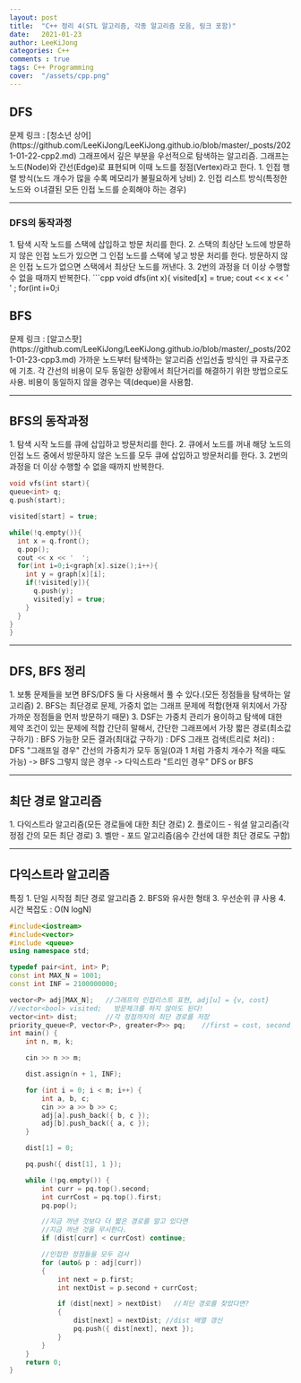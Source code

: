 ```yaml
---
layout: post
title:  "C++ 정리 4(STL 알고리즘, 각종 알고리즘 모음, 링크 포함)"
date:   2021-01-23
author: LeeKiJong
categories: C++
comments : true
tags: C++ Programming
cover:  "/assets/cpp.png"
---
```

<h2>DFS</h2>
문제 링크 : [청소년 상어](https://github.com/LeeKiJong/LeeKiJong.github.io/blob/master/_posts/2021-01-22-cpp2.md)  
그래프에서 깊은 부분을 우선적으로 탐색하는 알고리즘.  
그래프는 노드(Node)와 간선(Edge)로 표현되며 이때 노드를 정점(Vertex)라고 한다.  
1. 인접 행렬 방식(노드 개수가 많을 수록 메모리가 불필요하게 낭비)  
2. 인접 리스트 방식(특정한 노드와 ㅇ녀결된 모든 인접 노드를 순회해야 하는 경우)  
<hr>
<h3>DFS의 동작과정</h3>
1. 탐색 시작 노드를 스택에 삽입하고 방문 처리를 한다.  
2. 스택의 최상단 노드에 방문하지 않은 인접 노드가 있으면 그 인접 노드를 스택에 넣고 방문 처리를 한다. 방문하지 않은 인접 노드가 없으면 스택에서 최상단 노드를 꺼낸다.  
3. 2번의 과정을 더 이상 수행할 수 없을 때까지 반복한다.  
```cpp
void dfs(int x){
  visited[x] = true;
  cout << x << '  ' ;
  for(int i=0;i<graph[x].size();i++){
    int y = graph[x][i];
    if(!visited[y]) dfs(y);
  }
}
```
<hr>
<h2>BFS</h2>
문제 링크 : [알고스팟](https://github.com/LeeKiJong/LeeKiJong.github.io/blob/master/_posts/2021-01-23-cpp3.md)  
가까운 노드부터 탐색하는 알고리즘  
선입선출 방식인 큐 자료구조에 기초.  
각 간선의 비용이 모두 동일한 상황에서 최단거리를 해결하기 위한 방법으로도 사용.  
비용이 동일하지 않을 경우는 덱(deque)을 사용함.

<hr>
<h2>BFS의 동작과정</h2>
1. 탐색 시작 노드를 큐에 삽입하고 방문처리를 한다.  
2. 큐에서 노드를 꺼내 해당 노드의 인접 노드 중에서 방문하지 않은 노드를 모두 큐에 삽입하고 방문처리를 한다.  
3. 2번의 과정을 더 이상 수행할 수 없을 때까지 반복한다.  

```cpp
void vfs(int start){
queue<int> q;
q.push(start);

visited[start] = true;

while(!q.empty()){
  int x = q.front();
  q.pop();
  cout << x << '  ';
  for(int i=0;i<graph[x].size();i++){
    int y = graph[x][i];
    if(!visited[y]){
      q.push(y);
      visited[y] = true;
    }
  }
}
}
```
<hr>
<h2>DFS, BFS 정리</h2>
1. 보통 문제들을 보면 BFS/DFS 둘 다 사용해서 풀 수 있다.(모든 정점들을 탐색하는 알고리즘)  
2. BFS는 최단경로 문제, 가중치 없는 그래프 문제에 적합(현재 위치에서 가장 가까운 정점들을 먼저 방문하기 때문)  
3. DSF는 가중치 관리가 용이하고 탐색에 대한 제약 조건이 있는 문제에 적합  
간단히 말해서,  
간단한 그래프에서 가장 짧은 경로(최소값 구하기) : BFS  
가능한 모든 결과(최대값 구하기) : DFS  
그래프 검색(트리로 처리) : DFS  
"그래프일 경우"  
간선의 가중치가 모두 동일(0과 1 처럼 가중치 개수가 적을 때도 가능) -> BFS  
그렇지 않은 경우 -> 다익스트라  
"트리인 경우"  
DFS or BFS

<hr>
<h2>최단 경로 알고리즘</h2>
1. 다익스트라 알고리즘(모든 경로들에 대한 최단 경로)  
2. 플로이드 - 워셜 알고리즘(각 정점 간의 모든 최단 경로)  
3. 벨만 - 포드 알고리즘(음수 간선에 대한 최단 경로도 구함)
<hr>
<h2>다익스트라 알고리즘</h2>
특징  
1. 단일 시작점 최단 경로 알고리즘  
2. BFS와 유사한 형태  
3. 우선순위 큐 사용  
4. 시간 복잡도 : O(N logN)  

```cpp
#include<iostream>
#include<vector>
#include <queue>
using namespace std;

typedef pair<int, int> P;
const int MAX_N = 1001;
const int INF = 2100000000;

vector<P> adj[MAX_N];   //그래프의 인접리스트 표현, adj[u] = {v, cost}
//vector<bool> visited;   방문체크를 하지 않아도 된다!
vector<int> dist;       //각 정점까지의 최단 경로를 저장
priority_queue<P, vector<P>, greater<P>> pq;    //first = cost, second =next
int main() {
    int n, m, k;

    cin >> n >> m;

    dist.assign(n + 1, INF);

    for (int i = 0; i < m; i++) {
        int a, b, c;
        cin >> a >> b >> c;
        adj[a].push_back({ b, c });
        adj[b].push_back({ a, c });
    }

    dist[1] = 0;

    pq.push({ dist[1], 1 });

    while (!pq.empty()) {
        int curr = pq.top().second;
        int currCost = pq.top().first;
        pq.pop();

        //지금 꺼낸 것보다 더 짧은 경로를 알고 있다면
        //지금 꺼낸 것을 무시한다.
        if (dist[curr] < currCost) continue;

        //인접한 정점들을 모두 검사
        for (auto& p : adj[curr])
        {
            int next = p.first;
            int nextDist = p.second + currCost;

            if (dist[next] > nextDist)   //최단 경로를 찾았다면?
            {
                dist[next] = nextDist; //dist 배열 갱신
                pq.push({ dist[next], next });
            }
        }
    }
    return 0;
}
```
